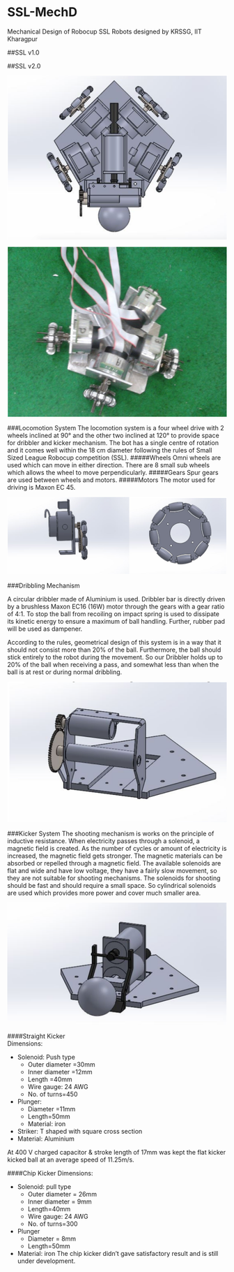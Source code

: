 # SSL-MechD
Mechanical Design of Robocup SSL Robots designed by KRSSG, IIT Kharagpur

##SSL v1.0


##SSL v2.0

![SSL v2.0](https://raw.githubusercontent.com/KRSSG/SSL-MechD/master/SSLv2.0/Pics/Bot.png)

![SSL Robot](https://raw.githubusercontent.com/KRSSG/SSL-MechD/master/SSLv2.0/Pics/real.png)

###Locomotion System
The locomotion system is a four wheel drive with 2 wheels inclined at 90° and the other two inclined at 120° to provide space for dribbler and kicker mechanism. The bot has a single centre of rotation and it comes well within the 18 cm diameter following the rules of Small Sized League Robocup competition (SSL). 
#####Wheels
Omni wheels are used which can move in either direction. There are 8 small sub wheels which allows the wheel to move perpendicularly.
#####Gears
Spur gears are used between wheels and motors. 
#####Motors
The motor used for driving is Maxon EC 45.

![Wheel](https://raw.githubusercontent.com/KRSSG/SSL-MechD/master/SSLv2.0/Pics/Wheel.png)

###Dribbling Mechanism

A circular dribbler made of Aluminium is used. Dribbler bar is directly driven by a brushless Maxon EC16 (16W) motor through the gears with a gear ratio of 4:1. 
To stop the ball from recoiling on impact spring is used to dissipate its kinetic energy to ensure a maximum of ball handling. Further, rubber pad will be used as dampener.
 
According to the rules, geometrical design of this system is in a way that it should not consist more than 20% of the ball. Furthermore, the ball should stick entirely to the robot during the movement. So our Dribbler holds up to 20% of the ball when receiving a pass, and somewhat less than when the ball is at rest or during normal dribbling.

![Dribbler](https://raw.githubusercontent.com/KRSSG/SSL-MechD/master/SSLv2.0/Pics/Dribbler.png)

###Kicker System
The shooting mechanism is works on the principle of inductive resistance. When electricity passes through a solenoid, a magnetic field is created. As the number of cycles or amount of electricity is increased, the magnetic field gets stronger. The magnetic materials can be absorbed or repelled through a magnetic field.
The available solenoids are flat and wide and have low voltage, they have a fairly slow movement, so they are not suitable for shooting mechanisms. The solenoids for shooting should be fast and should require a small space. So cylindrical solenoids are used which provides more power and cover much smaller area.

![Kicker](https://raw.githubusercontent.com/KRSSG/SSL-MechD/master/SSLv2.0/Pics/Kicker.png)

####Straight Kicker   
Dimensions:
* Solenoid: 	Push type                                   
  * Outer diameter =30mm  
  * Inner diameter =12mm            
  * Length =40mm
  * Wire gauge: 24 AWG               
  * No. of turns=450
* Plunger:
  * Diameter =11mm                       
  * Length=50mm
  * Material: iron
* Striker: 	T shaped with square cross section
* Material: Aluminium

At 400 V charged capacitor & stroke length of 17mm was kept the flat kicker kicked ball at an average speed of 11.25m/s.


####Chip Kicker
Dimensions:
* Solenoid: 	pull type
  * Outer diameter = 26mm
  * Inner diameter = 9mm              
  * Length=40mm
  * Wire gauge: 24 AWG               
  * No. of turns=300
* Plunger
  * Diameter = 8mm                                 
  * Length=50mm
* Material: iron
The chip kicker didn’t gave satisfactory result and is still under development.

